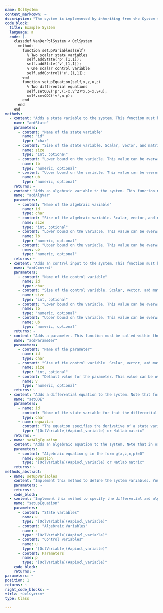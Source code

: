 ```yaml
--- 
name: OclSystem
content_markdown: ~
description: "The system is implemented by inheriting from the System class. You need to implement the two methods setupVariables and setupEquation. Have a look at the VanDerPolSystem.m in the Examples folder get an impression on how it works:"
code_block:
  title: Example System
  language: m
  code: |-
    classdef VanDerPolSystem < OclSystem
      methods
        function setupVariables(self)    
          % Two scalar state variables
          self.addState('p',[1,1]);
          self.addState('v',[1,1]);
          % One scalar control variable
          self.addControl('u',[1,1]);      
        end
        function setupEquation(self,x,z,u,p)     
          % Two differential equations
          self.setODE('p',(1-x.v^2)*x.p-x.v+u); 
          self.setODE('v',x.p);
        end
      end
    end
methods: 
  - content: "Adds a state variable to the system. This function must be called within the setupEquation method."
    name: "addState"
    parameters: 
      - content: "Name of the state variable"
        name: "id"
        type: "char"
      - content: "Size of the state variable. Scalar, vector, and matrix valued variables are allowed. If a scalar value s is given, the size of the variable will be [s,1]. Defaults to [1,1]."
        name: size
        type: "int, optional"
      - content: "Lower bound on the variable. This value can be overwritten when you specify bounds for OclSolver with solver.setBound. Defaults to -inf."
        name: lb
        type: "numeric, optional"
      - content: "Upper bound on the variable. This value can be overwritten when you specify bounds for OclSolver with solver.setBound. Defaults to inf."
        name: ub
        type: "numeric, optional"
    returns: ~
  - content: "Adds an algebraic variable to the system. This function must be called within the setupEquation method."
    name: "addAlgVar"
    parameters: 
      - content: "Name of the algebraic variable"
        name: id
        type: char
      - content: "Size of the algebraic variable. Scalar, vector, and matrix valued variables are allowed. If a scalar value s is given, the size of the variable will be [s,1]. Defaults to [1,1]."
        name: size
        type: "int, optional"
      - content: "Lower bound on the variable. This value can be overwritten when you specify bounds for OclSolver with solver.setBound. Defaults to -inf."
        name: lb
        type: "numeric, optional"
      - content: "Upper bound on the variable. This value can be overwritten when you specify bounds for OclSolver with solver.setBound. Defaults to inf."
        name: ub
        type: "numeric, optional"
    returns: ~
  - content: "Adds an control input to the system. This function must be called within the setupEquation method."
    name: "addControl"
    parameters: 
      - content: "Name of the control variable"
        name: id
        type: char
      - content: "Size of the control variable. Scalar, vector, and matrix valued variables are allowed. If a scalar value s is given, the size of the variable will be [s,1]. Defaults to [1,1]."
        name: size
        type: "int, optional"
      - content: "Lower bound on the variable. This value can be overwritten when you specify bounds for OclSolver with solver.setBound. Defaults to -inf."
        name: lb
        type: "numeric, optional"
      - content: "Upper bound on the variable. This value can be overwritten when you specify bounds for OclSolver with solver.setBound. Defaults to inf."
        name: ub
        type: "numeric, optional"
    returns: ~
  - content: "Adds a parameter. This function must be called within the setupEquation method."
    name: "addParameter"
    parameters: 
      - content: "Name of the parameter"
        name: id
        type: char
      - content: "Size of the control variable. Scalar, vector, and matrix valued variables are allowed. If a scalar value s is given, the size of the variable will be [s,1]. Defaults to [1,1]."
        name: size
        type: "int, optional"
      - content: "Default value for the parameter. This value can be overwritten when you specify the parameter for OclSolver with solver.setParameter. Defaults to unbounded."
        name: v
        type: "numeric, optional"
    returns: ~
  - content: "Adds a differential equation to the system. Note that for every state variable a differential equation must be specified."
    name: "setODE"
    parameters: 
      - name: id
        content: "Name of the state variable for that the differential equation is given."
        type: char
      - name: equation
        content: "The equation specifies the derivative of a state variable. Right hand side of the differential equation dot(x) = f(x,z,u,p) for state variable x."
        type: "[OclVariable](#apiocl_variable) or Matlab matrix"
    returns: ~
  - name: setAlgEquation
    content: "Adds an algebraic equation to the system. Note that in order to be able to simulate the system, the total number of rows of the algebraic equations needs to be equal to the total number/dimension of algebraic variables."
    parameters: 
      - content: "Algebraic equation g in the form g(x,z,u,p)=0"
        name: equation
        type: "[OclVariable](#apiocl_variable) or Matlab matrix"
    returns: ~
methods_abstract: 
  - name: setupVariables
    content: "Implement this method to define the system variables. You can create state, control and algebraic variables using the class methods."
    parameters: ~
    returns: ~
    code_block:
  - content: "Implement this method to specify the differential and algebraic equations. It is possible to define only ordinary differential equations (ODE system), or differential and algebraic equations (DAE system)."
    name: "setupEquation"
    parameters: 
      - content: "State variables"
        name: x
        type: "[OclVariable](#apiocl_variable)"
      - content: "Algebraic Variables"
        name: z
        type: "[OclVariable](#apiocl_variable)"
      - content: "Control variables"
        name: u
        type: "[OclVariable](#apiocl_variable)"
      - content: Parameters
        name: p
        type: "[OclVariable](#apiocl_variable)"
    code_block:
    returns: ~
parameters: ~
position: 1
returns: ~
right_code_blocks: ~
title: "OclSystem"
type: Class

---
```

